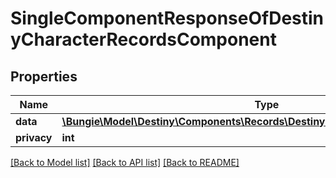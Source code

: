 # SingleComponentResponseOfDestinyCharacterRecordsComponent

## Properties
Name | Type | Description | Notes
------------ | ------------- | ------------- | -------------
**data** | [**\Bungie\Model\Destiny\Components\Records\DestinyCharacterRecordsComponent**](DestinyCharacterRecordsComponent.md) |  | [optional] 
**privacy** | **int** |  | [optional] 

[[Back to Model list]](../README.md#documentation-for-models) [[Back to API list]](../README.md#documentation-for-api-endpoints) [[Back to README]](../README.md)



